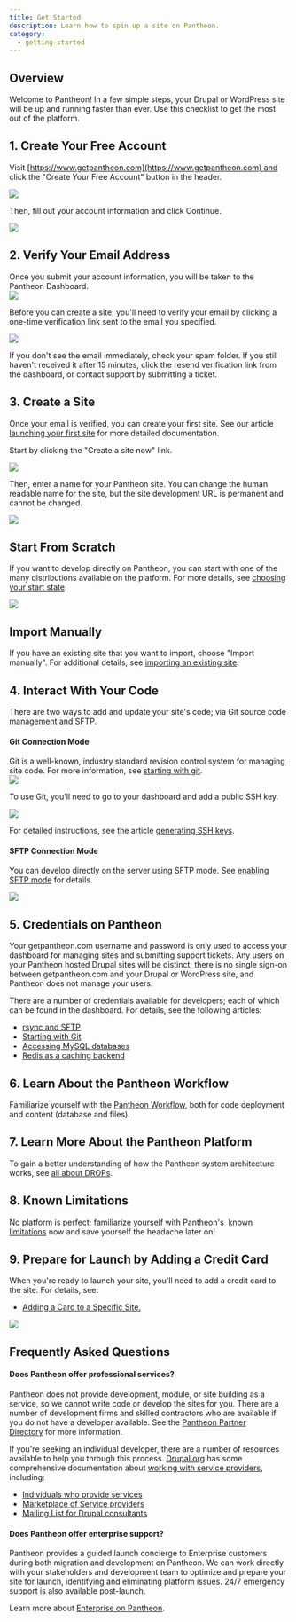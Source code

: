 ```yaml
---
title: Get Started
description: Learn how to spin up a site on Pantheon.
category:
  - getting-started
---
```


## Overview

Welcome to Pantheon! In a few simple steps, your Drupal or WordPress site will be up and running faster than ever. Use this checklist to get the most out of the platform.




## 1. Create Your Free Account

Visit [https://www.getpantheon.com](https://www.getpantheon.com) and click  the "Create Your Free Account" button in the header.

![](https://pantheon-systems.desk.com/customer/portal/attachments/179991.png)

Then, fill out your account information and click Continue.

![](https://pantheon-systems.desk.com/customer/portal/attachments/214016)

## 2. Verify Your Email Address

Once you submit your account information, you will be taken to the Pantheon Dashboard.  
![](https://pantheon-systems.desk.com/customer/portal/attachments/180002)  

Before you can create a site, you'll need to verify your email by clicking a one-time verification link sent to the email you specified.  


![](https://pantheon-systems.desk.com/customer/portal/attachments/180004)

If you don't see the email immediately, check your spam folder. If you still haven't received it after 15 minutes, click the resend verification link from the dashboard, or contact support by submitting a ticket.

## 3. Create a Site

Once your email is verified, you can create your first site. See our article  [launching your first site](/docs/articles/users/creating-sites/) for more detailed documentation.  



Start by clicking the "Create a site now" link.  


![](https://pantheon-systems.desk.com/customer/portal/attachments/180010)

Then, enter a name for your Pantheon site. You can change the human readable name for the site, but the site development URL is permanent and cannot be changed.

![](https://pantheon-systems.desk.com/customer/portal/attachments/180013)

## Start From Scratch

If you want to develop directly on Pantheon, you can start with one of the many distributions available on the platform. For more details, see [choosing your start state](/docs/articles/users/choosing-start-state).

![](https://pantheon-systems.desk.com/customer/portal/attachments/180017)

## Import Manually

If you have an existing site that you want to import, choose "Import manually". For additional details, see [importing an existing site](/docs/articles/drupal/importing-an-existing-drupal-site-to-pantheon).

## 4. Interact With Your Code

There are two ways to add and update your site's code; via Git source code management and SFTP.

#### Git Connection Mode

Git is a well-known, industry standard revision control system for managing site code. For more information, see [starting with git](/docs/articles/local/starting-with-git#starting-with-git).  
![](https://pantheon-systems.desk.com/customer/portal/attachments/180025)  

To use Git, you'll need to go to your dashboard and add a public SSH key.  


![](https://pantheon-systems.desk.com/customer/portal/attachments/180030)  


For detailed instructions, see the article [generating SSH keys](/docs/articles/users/generating-ssh-keys/).

#### SFTP Connection Mode

You can develop directly on the server using SFTP mode. See [enabling SFTP mode](/docs/articles/sites/code/developing-directly-with-sftp-mode/) for details.


![](https://pantheon-systems.desk.com/customer/portal/attachments/180036)

## 5. Credentials on Pantheon

Your getpantheon.com username and password is only used to access your dashboard for managing sites and submitting support tickets. Any users on your Pantheon hosted Drupal sites will be distinct; there is no single sign-on between getpantheon.com and your Drupal or WordPress site, and Pantheon does not manage your users.  

There are a number of credentials available for developers; each of which can be found in the dashboard. For details, see the following articles:

- [rsync and SFTP](/docs/articles/local/rsync-and-sftp#rsync-and-sftp)
- [Starting with Git](/docs/articles/local/starting-with-git/)
- [Accessing MySQL databases](/docs/articles/local/accessing-mysql-databases/)
- [Redis as a caching backend](/docs/articles/sites/redis-as-a-caching-backend#redis)

## 6. Learn About the Pantheon Workflow

Familiarize yourself with the [Pantheon Workflow](/docs/articles/sites/code/using-the-pantheon-workflow/), both for code deployment and content (database and files).

## 7. Learn More About the Pantheon Platform

To gain a better understanding of how the Pantheon system architecture works, see [all about DROPs](/docs/articles/architecture/all-about-application-containers/).

## 8. Known Limitations

No platform is perfect; familiarize yourself with Pantheon's  [known limitations](/docs/articles/drupal/known-limitations#known-limitations) now and save yourself the headache later on!

## 9. Prepare for Launch by Adding a Credit Card

When you're ready to launch your site, you'll need to add a credit card to the site. For details, see:

- [Adding a Card to a Specific Site.](/docs/articles/sites/settings/add-a-credit-card-to-a-site#add-a-credit-card-to-a-site)

![](https://pantheon-systems.desk.com/customer/portal/attachments/180046)

## Frequently Asked Questions

#### Does Pantheon offer professional services?

Pantheon does not provide development, module, or site building as a service, so we cannot write code or develop the sites for you. There are a number of development firms and skilled contractors who are available if you do not have a developer available. See the [Pantheon Partner Directory](https://www.getpantheon.com/partners) for more information.

If you're seeking an individual developer, there are a number of resources available to help you through this process. [Drupal.org](http://drupal.org/) has some comprehensive documentation about [working with service providers](http://drupal.org/node/51169), including:

- [Individuals who provide services](http://drupal.org/profile/profile_drupal_services)
- [Marketplace of Service providers](http://drupal.org/drupal-services)
- [Mailing List for Drupal consultants](http://lists.drupal.org/mailman/listinfo/consulting)

#### Does Pantheon offer enterprise support?

Pantheon provides a guided launch concierge to Enterprise customers during both migration and development on Pantheon. We can work directly with your stakeholders and development team to optimize and prepare your site for launch, identifying and eliminating platform issues. 24/7 emergency support is also available post-launch.

Learn more about [Enterprise on Pantheon](https://www.getpantheon.com/enterprise).
